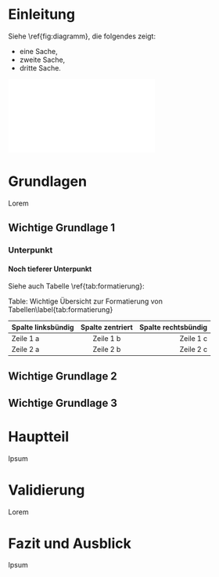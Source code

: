 # Einleitung

Siehe \ref{fig:diagramm}, die folgendes zeigt: 

- eine Sache,
- zweite Sache,
- dritte Sache.

![Diagramm\label{fig:diagramm}](../Diagrams/diagramm.pdf)

# Grundlagen

Lorem

## Wichtige Grundlage 1

### Unterpunkt

#### Noch tieferer Unterpunkt

Siehe auch Tabelle \ref{tab:formatierung}:

Table: Wichtige Übersicht zur Formatierung von Tabellen\label{tab:formatierung}

| Spalte linksbündig | Spalte zentriert | Spalte rechtsbündig |
| :---               | :--:             | ---:                |
| Zeile 1 a          | Zeile 1 b        | Zeile 1 c           |
| Zeile 2 a          | Zeile 2 b        | Zeile 2 c           |

## Wichtige Grundlage 2

## Wichtige Grundlage 3

# Hauptteil

Ipsum

# Validierung

Lorem

# Fazit und Ausblick

Ipsum